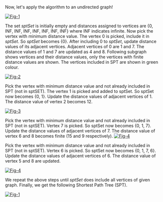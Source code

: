 <!--title={Dijkstra's Algorithm Undirected graph}-->

Now, let's apply the algorithm to an undirected graph!

[![Fig-1](https://www.geeksforgeeks.org/wp-content/uploads/Fig-11.jpg)](https://www.geeksforgeeks.org/wp-content/uploads/Fig-11.jpg)

The set *sptSet* is initially empty and distances assigned to vertices are {0, INF, INF, INF, INF, INF, INF, INF} where INF indicates infinite. Now pick the vertex with minimum distance value. The vertex 0 is picked, include it in *sptSet*. So *sptSet* becomes {0}. After including 0 to *sptSet*, update distance values of its adjacent vertices. Adjacent vertices of 0 are 1 and 7. The distance values of 1 and 7 are updated as 4 and 8. Following subgraph shows vertices and their distance values, only the vertices with finite distance values are shown. The vertices included in SPT are shown in green colour.

[![Fig-2](https://www.geeksforgeeks.org/wp-content/uploads/MST1.jpg)](https://www.geeksforgeeks.org/wp-content/uploads/MST1.jpg)

Pick the vertex with minimum distance value and not already included in SPT (not in sptSET). The vertex 1 is picked and added to sptSet. So sptSet now becomes {0, 1}. Update the distance values of adjacent vertices of 1. The distance value of vertex 2 becomes 12.

[![Fig-3](https://www.geeksforgeeks.org/wp-content/uploads/DIJ2.jpg)](https://www.geeksforgeeks.org/wp-content/uploads/DIJ2.jpg)

Pick the vertex with minimum distance value and not already included in SPT (not in sptSET). Vertex 7 is picked. So sptSet now becomes {0, 1, 7}. Update the distance values of adjacent vertices of 7. The distance value of vertex 6 and 8 becomes finite (15 and 9 respectively).
[![Fig-4](https://www.geeksforgeeks.org/wp-content/uploads/DIJ3.jpg)](https://www.geeksforgeeks.org/wp-content/uploads/DIJ3.jpg)

Pick the vertex with minimum distance value and not already included in SPT (not in sptSET). Vertex 6 is picked. So sptSet now becomes {0, 1, 7, 6}. Update the distance values of adjacent vertices of 6. The distance value of vertex 5 and 8 are updated.

[![Fig-4](https://www.geeksforgeeks.org/wp-content/uploads/DIJ4.jpg)](https://www.geeksforgeeks.org/wp-content/uploads/DIJ4.jpg)

We repeat the above steps until *sptSet* does include all vertices of given graph. Finally, we get the following Shortest Path Tree (SPT).

[![Fig-1](https://www.geeksforgeeks.org/wp-content/uploads/DIJ5.jpg)](https://www.geeksforgeeks.org/wp-content/uploads/DIJ5.jpg)